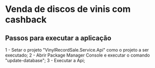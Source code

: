 # Venda de discos de vinis com cashback

Passos para executar a aplicação
---------------------------------
1 - Setar o projeto "VinylRecordSale.Service.Api" como o projeto a ser executado;
2 - Abrir Package Manager Console e executar o comando "update-database";
3 - Executar a Api;

